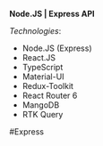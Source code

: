 **Node.JS | Express API**

_Technologies_:
* Node.JS (Express)
* React.JS
* TypeScript
* Material-UI
* Redux-Toolkit
* React Router 6
* MangoDB
* RTK Query

#Express




